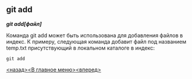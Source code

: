 ## git add

***git add[файл]***

Команда git add может быть использована для добавления файлов в индекс. К примеру, следующая команда добавит файл под названием temp.txt присутствующий в локальном каталоге в индекс:

```bash=
git add
```  
[<назад>](./git_config.md)[<В главное меню>](./readme.md)[<вперед>](./git_commit.md)
